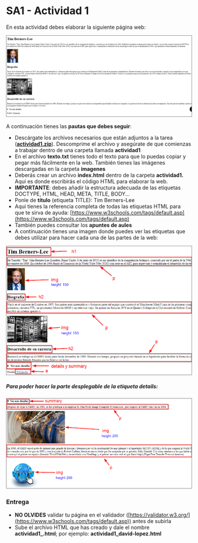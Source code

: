 # SA1 - Actividad 1

En esta actividad debes elaborar la siguiente página web:

<img src="./actividad1.png" alt="Primera web" style="border: 1px solid  gray;">

A continuación tienes las **pautas que debes seguir**:

*   Descárgate los archivos necesarios que están adjuntos a la tarea ([**actividad1.zip**](./actividad1.zip)). Descomprime el archivo y asegúrate de que comienzas a trabajar dentro de una carpeta llamada **actividad1**
*   En el archivo **texto.txt** tienes todo el texto para que lo puedas copiar y pegar más fácilmente en la web. También tienes las imágenes descargadas en la carpeta **imagenes**
*   Deberás crear un archivo **index.html** dentro de la carpeta **actividad1.** Aquí es donde escribirás el código HTML para elaborar la web.
*   **IMPORTANTE**: debes añadir la estructura adecuada de las etiquetas DOCTYPE, HTML, HEAD, META, TITLE, BODY...
*   Ponle de **título** (etiqueta TITLE): Tim Berners-Lee
*   Aquí tienes la referencia completa de todas las etiquetas HTML para que te sirva de ayuda: [https://www.w3schools.com/tags/default.asp](https://www.w3schools.com/tags/default.asp)
*   También puedes consultar los **apuntes de aules**
*   A continuación tienes una imagen donde puedes ver las etiquetas que debes utilizar para hacer cada una de las partes de la web:

<img src="./actividad1_ayuda.png" alt="Primera web" style="border: 1px solid  gray;">

  

##### Para poder hacer la parte desplegable de la **etiqueta** **_details:_**

<img src="./actividad1_ayuda2.png" alt="Primera web" style="border: 1px solid  gray;">

  

### **Entrega**

*   **NO OLVIDES** validar tu página en el validador ([https://validator.w3.org/](https://www.w3schools.com/tags/default.asp)) antes de subirla
*   Sube el archivo HTML que has creado y dale el nombre **actividad1_<tu-nombre>.html**; por ejemplo: **actividad1_david-lopez.html**